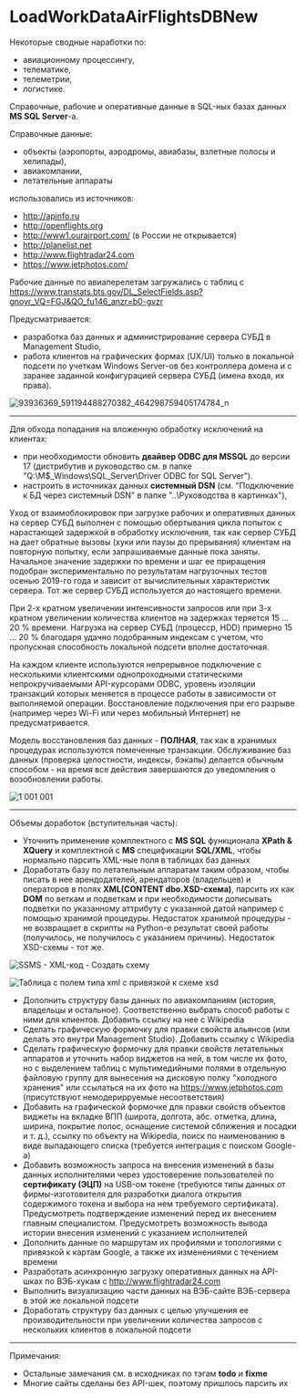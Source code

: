 # LoadWorkDataAirFlightsDBNew

Некоторые сводные наработки по:
 - авиационному процессингу,
 - телематике,
 - телеметрии,
 - логистике.

Справочные, рабочие и оперативные данные в SQL-ных базах данных **MS SQL Server**-а.

Справочные данные:
  - объекты (аэропорты, аэродромы, авиабазы, взлетные полосы и хелипады),
  - авиакомпании,
  - летательные аппараты

использовались из источников:
 - http://apinfo.ru 
 - http://openflights.org
 - http://www1.ourairport.com/ (в России не открывается)
 - http://planelist.net
 - http://www.flightradar24.com
 - https://www.jetphotos.com/

Рабочие данные по авиаперелетам загружались с таблиц с https://www.transtats.bts.gov/DL_SelectFields.asp?gnoyr_VQ=FGJ&QO_fu146_anzr=b0-gvzr

Предусматривается:
 - разработка баз данных и администрирование сервера СУБД в Management Studio,
 - работа клиентов на графических формах (UX/UI) только в локальной подсети по учеткам Windows Server-ов без контроллера домена и с заранее заданной конфигурацией сервера СУБД (имена входа, их права).

![93936369_591194488270382_464298759405174784_n](https://user-images.githubusercontent.com/104857185/167257457-d5fc8393-4bdc-4391-a76d-9b2b73490016.jpg "Решение по архитектуре")

----
Для обхода попадания на вложенную обработку исключений на клиентах:
 - при необходимости обновить **двайвер ODBC для MSSQL** до версии 17 (дистрибутив и руководство см. в папке "Q:\M$_Windows\SQL_Server\Driver ODBC for SQL Server").
 - настроить в источниках данных **системный DSN** (см. "Подключение к БД через системный DSN" в папке "..\Руководства в картинках"),
 
Уход от взаимоблокировок при загрузке рабочих и оперативных данных на сервер СУБД выполнен с помощью обертывания цикла попыток с нарастающей задержкой в обработку исключения, так как сервер СУБД на дает обратные вызовы (хуки или паузы до прерывания) клиентам на повторную попытку, если запрашиваемые данные пока заняты. Начальное значение задержки по времени и шаг ее приращения подобран экспериментально по результатам нагрузочных тестов осенью 2019-го года и зависит от вычислительных характеристик сервера. Тот же сервер СУБД используется до настоящего времени.

При 2-х кратном увеличении интенсивности запросов или при 3-х кратном увеличении количества клиентов на задержках теряется 15 ... 20 % времени. Нагрузка на сервер СУБД (процесср, HDD) примерно 15 ... 20 % благодаря удачно подобранным индексам с учетом, что пропускная способность локальной подсети вполне достаточная.

На каждом клиенте используются непрерывное подключение с несколькими клиентскими однопроходными статическими непрокручиваемыми API-курсорами ODBC, уровень изоляции транзакций которых меняется в процессе работы в зависимости от выполняемой операции. Восстановление подключения при его разрыве (например через Wi-Fi или через мобильный Интернет) не предусматривается.

Модель восстановления баз данных - **ПОЛНАЯ**, так как в хранимых процедурах используются помеченные транзакции. Обслуживание баз данных (проверка целостности, индексы, бэкапы) делается обычным способом - на время все действия завершаются до уведомления о возобновлении работы.

![1 001 001](https://user-images.githubusercontent.com/104857185/167037090-9cd548c0-9643-4903-adce-13e2a039226d.jpg)

----
Объемы доработок (вступительная часть):
 - Уточнить применение комплектного с **MS SQL** функционала **XPath & XQuery** и комплектной с **MS** спецификации **SQL/XML**, чтобы нормально парсить XML-ные поля в таблицах баз данных
 - Доработать базу по летательным аппаратам таким образом, чтобы писать в нее арендодателей, арендаторов (владельцев) и операторов
в полях **XML(CONTENT dbo.XSD-схема)**, парсить их как **DOM** по веткам и подветкам и при необходимости дописывать подветки по указанному аттрибуту с указанной датой например с помощью хранимой процедуры.
Недостаток хранимой процедуры - не возвращает в скрипты на Python-е результат своей работы (получилось, не получилось с указанием причины).
Недостаток XSD-схемы - тот же.

![SSMS - XML-код - Создать схему](https://user-images.githubusercontent.com/104857185/167261451-a42a0c66-2888-4042-88a2-679f1ef6549a.png)
 
![Таблица с полем типа xml с привязкой к схеме xsd](https://user-images.githubusercontent.com/104857185/167261417-e0820f3d-965f-4124-9af6-e59994e09f46.png)

 - Дополнить структуру базы данных по авиакомпаниям (история, владельцы и остальное). Соответственно выбрать способ работы с ними для клиентов. Добавить ссылку на нее с Wikipedia
 - Сделать графическую формочку для правки свойств альянсов (или делать это внутри Management Studio). Добавить ссылку с Wikipedia
 - Сделать графическую формочку для правки свойств летательных аппаратов и уточнить набор виджетов на ней, в том числе их фото, но с выделением таблиц с мультимедийными полями в отдельную файловую группу для вынесения на дисковую полку "холодного хранения" или ссылаться на их фото на https://www.jetphotos.com (присутствуют немодерирруемые несоответствия) 
 - Добавить на графической формочке для правки свойств объектов виджеты на вкладке ВПП (широта, долгота, абс. отметка, длина, ширина, покрытие полос, оснащение системой сближения и посадки и т. д.), ссылку по объекту на Wikipedia, поиск по наименованию в виде выпадающего списка (требуется интеграция с поиском Google-а)
 - Добавить возможность запроса на внесения изменений в базы данных исполнителями через удостоверение пользователей по **сертификату (ЭЦП)** на USB-ом токене (требуются типы данных от фирмы-изготовителя для разработки диалога открытия содержимого токена и выбора на нем требуемого сертификата). Предусмотреть подтверждение изменений перед их внесением главным специалистом. Предусмотреть возможность вывода истории внесения изменений с указанием исполнителей
 - Дополнить данные по маршрутам их профилями и топологиями с привязкой к картам Google, а также их изменениями с течением времени
 - Разработать асинхронную загрузку оперативных данных на API-шках по ВЭБ-хукам с http://www.flightradar24.com
 - Выполнить визуализацию части данных на ВЭБ-сайте ВЭБ-сервера в этой же локальной подсети
 - Доработать структуру баз данных с целью улучшения ее производительности при увеличении количества запросов с нескольких клиентов в локальной подсети

----
Примечания:
 - Остальные замечания см. в исходниках по тэгам **todo** и **fixme**
 - Многие сайты сделаны без API-шек, поэтому пришлось парсить их

